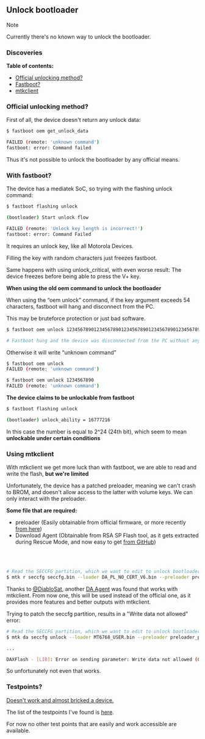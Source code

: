 ## Unlock bootloader

> [!NOTE] 
> Currently there's no known way to unlock the bootloader.

### Discoveries

**Table of contents:**
- [Official unlocking method?](#official-unlocking-method)
- [Fastboot?](#with-fastboot)
- [mtkclient](#using-mtkclient)


### Official unlocking method?


First of all, the device doesn't return any unlock data:

```sh
$ fastboot oem get_unlock_data

FAILED (remote: 'unknown command')
fastboot: error: Command failed
```

Thus it's not possible to unlock the bootloader by any official means.

### With fastboot?

The device has a mediatek SoC, so trying with the flashing unlock command:

```sh
$ fastboot flashing unlock

(bootloader) Start unlock flow

FAILED (remote: 'Unlock key length is incorrect!')
fastboot: error: Command Failed
```

It requires an unlock key, like all Motorola Devices.

Filling the key with random characters just freezes fastboot.


Same happens with using unlock_critical, with even worse result: The device freezes before being able to press the V+ key.


**When using the old oem command to unlock the bootloader**

When using the “oem unlock” command, if the key argument exceeds 54 characters, fastboot will hang and disconnect from the PC.

This may be bruteforce protection or just bad software.
```sh
$ fastboot oem unlock 123456789012345678901234567890123456789012345678901234

# Fastboot hung and the device was disconnected from the PC without any logs
```

Otherwise it will write “unknown command”
```sh
$ fastboot oem unlock
FAILED (remote: 'unknown command')

$ fastboot oem unlock 1234567890
FAILED (remote: 'unknown command')
```


**The device claims to be unlockable from fastboot**

```sh
$ fastboot flashing unlock

(bootloader) unlock_ability = 16777216
```

In this case the number is equal to 2^24 (24th bit), which seem to mean **unlockable under certain conditions**


### Using mtkclient

With mtkclient we get more luck than with fastboot, we are able to read and write the flash, **but we're limited**

Unfortunately, the device has a patched preloader, meaning we can't crash to BROM, and doesn't allow access to the latter with volume keys.
We can only interact with the preloader.

**Some file that are required:**
* preloader (Easily obtainable from official firmware, or more recently [from here](https://github.com/moto-penangf/fuckyoumoto/raw/refs/heads/main/sources/preloader_penangf.bin))
* Download Agent (Obtainable from RSA SP Flash tool, as it gets extracted during Rescue Mode, and now easy to get [from GitHub](https://github.com/moto-penangf/penangf-sp-flash-tool))


<br><br >
```bash
# Read the SECCFG partition, which we want to edit to unlock bootloader
$ mtk r seccfg seccfg.bin --loader DA_PL_NO_CERT_V6.bin --preloader preloader_penangf.bin > logs.txt
```

Thanks to [@DiabloSat](https://github.com/progzone122), another [DA Agent](https://github.com/moto-penangf/penangf-sp-flash-tool/releases/download/0.1/MT6768_USER.bin) was found that works with mtkclient.
From now one, this will be used instead of the official one, as it provides more features and better outputs with mtkclient.


Trying to patch the seccfg partition, results in a "Write data not allowed" error:


```bash
# Read the SECCFG partition, which we want to edit to unlock bootloader
$ mtk da seccfg unlock --loader MT6768_USER.bin --preloader preloader_penangf.bin

...

DAXFlash - [LIB]: Error on sending parameter: Write data not allowed (0xc002000c)
```

So unfortunately not even that works.


### Testpoints?

[Doesn't work and almost bricked a device.](https://github.com/moto-penangf/penangf-schematics/issues/1)

The list of the testpoints I've found is [here](testpoints.md).

For now no other test points that are easily and work accessible are available.





